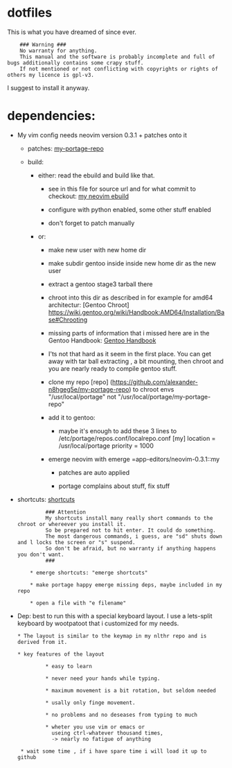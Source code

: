 # dotfiles
   This is what you have dreamed of since ever.

        ### Warning ###
        No warranty for anything.
        This manual and the software is probably incomplete and full of bugs additionally contains some crapy stuff.
        If not mentioned or not conflicting with copyrights or rights of others my licence is gpl-v3.

  I suggest to install it anyway.

# dependencies:
 * My vim config needs neovim version 0.3.1 + patches onto it

   * patches:  [my-portage-repo](https://github.com/alexander-n8hgeg5e/my-portage-repo/app-editors/neovim/files/)

   * build: 

       * either: read the ebuild and build like that.

           * see in this file for source url and for what commit to checkout:  [my neovim ebuild](https://github.com/alexander-n8hgeg5e/my-portage-repo/app-editors/neovim/neovim-0.3.1.ebuild)

           * configure with python enabled, some other stuff enabled
           
           * don't forget to patch manually

       * or:
           * make new user with new home dir

           * make subdir gentoo inside inside new home dir as the new user

           * extract a gentoo stage3 tarball there

           * chroot into this dir as described in for example for amd64 architectur:
                  [Gentoo Chroot] https://wiki.gentoo.org/wiki/Handbook:AMD64/Installation/Base#Chrooting

           * missing parts of information that i missed here are in the Gentoo Handbook:
                  [Gentoo Handbook](https://wiki.gentoo.org/wiki/Handbook:Main_Page)

           * I'ts not that hard as it seem in the first place.
             You can get away with tar ball extracting , a bit mounting, then chroot
             and you are nearly ready to compile gentoo stuff.

           * clone my repo [repo] (https://github.com/alexander-n8hgeg5e/my-portage-repo) to chroot envs "/usr/local/portage" not "/usr/local/portage/my-portage-repo"

           * add it to gentoo:
               * maybe it's enough to add these 3 lines to /etc/portage/repos.conf/localrepo.conf
                     [my]
                     location = /usr/local/portage
                     priority = 1000

           * emerge neovim with emerge =app-editors/neovim-0.3.1::my

                * patches are auto applied

                * portage complains about stuff, fix stuff

 * shortcuts: [shortcuts](https://github.com/alexander-n8hgeg5e/shortcuts)

                ### Attention
                My shortcuts install many really short commands to the chroot or whereever you install it.
                So be prepared not to hit enter. It could do something.
                The most dangerous commands, i guess, are "sd" shuts down and l locks the screen or "s" suspend.
                So don't be afraid, but no warranty if anything happens you don't want.
                ###

           * emerge shortcuts: "emerge shortcuts"

           * make portage happy emerge missing deps, maybe included in my repo

           * open a file with "e filename"

 * Dep: best to run this with a special keyboard layout. I use a lets-split keyboard by wootpatoot that i customized for my needs.

       * The layout is similar to the keymap in my nlthr repo and is derived from it.

       * key features of the layout

                * easy to learn

                * never need your hands while typing.

                * maximum movement is a bit rotation, but seldom needed

                * usally only finge movement.

                * no problems and no deseases from typing to much

                * wheter you use vim or emacs or 
                  useing ctrl-whatever thousand times,
                  -> nearly no fatigue of anything

        * wait some time , if i have spare time i will load it up to github 
